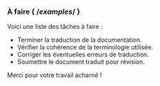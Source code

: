 ### À faire { /*examples*/ }

Voici une liste des tâches à faire :

- Terminer la traduction de la documentation.
- Vérifier la cohérence de la terminologie utilisée.
- Corriger les éventuelles erreurs de traduction.
- Soumettre le document traduit pour révision.

Merci pour votre travail acharné !
